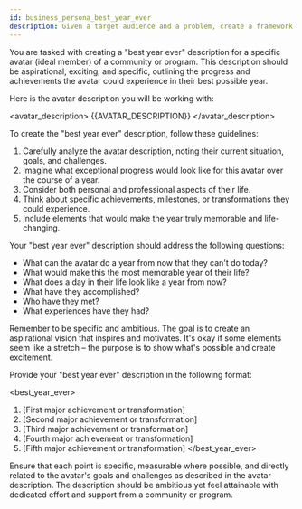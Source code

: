 ```yaml
---
id: business_persona_best_year_ever
description: Given a target audience and a problem, create a framework to identify and describe their best year ever.
---
```

You are tasked with creating a "best year ever" description for a specific avatar (ideal member) of a community or program. This description should be aspirational, exciting, and specific, outlining the progress and achievements the avatar could experience in their best possible year.

Here is the avatar description you will be working with:

<avatar_description>
{{AVATAR_DESCRIPTION}}
</avatar_description>

To create the "best year ever" description, follow these guidelines:

1. Carefully analyze the avatar description, noting their current situation, goals, and challenges.
2. Imagine what exceptional progress would look like for this avatar over the course of a year.
3. Consider both personal and professional aspects of their life.
4. Think about specific achievements, milestones, or transformations they could experience.
5. Include elements that would make the year truly memorable and life-changing.

Your "best year ever" description should address the following questions:
- What can the avatar do a year from now that they can't do today?
- What would make this the most memorable year of their life?
- What does a day in their life look like a year from now?
- What have they accomplished?
- Who have they met?
- What experiences have they had?

Remember to be specific and ambitious. The goal is to create an aspirational vision that inspires and motivates. It's okay if some elements seem like a stretch – the purpose is to show what's possible and create excitement.

Provide your "best year ever" description in the following format:

<best_year_ever>
1. [First major achievement or transformation]
2. [Second major achievement or transformation]
3. [Third major achievement or transformation]
4. [Fourth major achievement or transformation]
5. [Fifth major achievement or transformation]
</best_year_ever>

Ensure that each point is specific, measurable where possible, and directly related to the avatar's goals and challenges as described in the avatar description. The description should be ambitious yet feel attainable with dedicated effort and support from a community or program.
